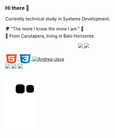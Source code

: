 ### Hi there 👋

Currently technical study in Systems Development.

🌍 "The more I know the more I am." 🧠                                                                                                   
  📍  From Carutapera, living in Belo Horizonte.

<div align="center">
  <a href="https://github.com/AndreaAragao">
  <img height="160em" src="https://github-readme-stats.vercel.app/api?username=AndreaAragao&show_icons=true&theme=dracula&include_all_commits=true&count_private=true"/>
  <img height="120em" src="https://github-readme-stats.vercel.app/api/top-langs/?username=AndreaAragao&layout=compact&langs_count=7&theme=dracula"/>
</div>
  
 <div style="display: inline_block"><br>
  <img align="center" alt="Andrea-HTML" height="30" width="40" src="https://raw.githubusercontent.com/devicons/devicon/master/icons/html5/html5-original.svg">
  <img align="center" alt="Andrea-CSS" height="30" width="40" src="https://raw.githubusercontent.com/devicons/devicon/master/icons/css3/css3-original.svg">
  <img align="center" alt="Andrea-Java" height="30" width="40" src="https://cdn.jsdelivr.net/gh/devicons/devicon/icons/java/java-original-wordmark.svg">
 </div>
 
 <div>    
  <a href="https://www.instagram.com/andreamaragao/" target="_blank"><img src="https://img.shields.io/badge/-Instagram-%23E4405F?style=for-the-badge&logo=instagram&logoColor=white" target="_blank"></a>
  <a href="https://www.linkedin.com/in/andr%C3%A9a-arag%C3%A3o-95a217157/" target="_blank"><img src="https://img.shields.io/badge/-LinkedIn-%230077B5?style=for-the-badge&logo=linkedin&logoColor=white" target="_blank"></a>
  <a href = "mailto:andreamaragao@gmail.com"><img src="https://img.shields.io/badge/-Gmail-%23333?style=for-the-badge&logo=gmail&logoColor=white" target="_blank"></a>
  
  ![Snake animation](https://github.com/AndreaAragao/AndreaAragao/blob/output/github-contribution-grid-snake.svg)

</div>

